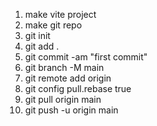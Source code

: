 1. make vite project
2. make git repo
3. git init
4. git add .
5. git commit -am "first commit"
6. git branch -M main
7. git remote add origin <you git repo link>
8. git config pull.rebase true
9. git pull origin main
10. git push -u origin main
